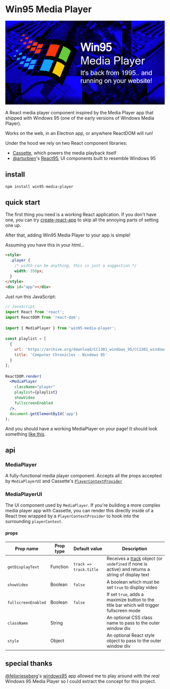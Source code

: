 # Win95 Media Player

![](example/public/banner.png)

A React media player component inspired by the Media Player app that shipped with Windows 95 (one of the early versions of Windows Media Player).

Works on the web, in an Electron app, or anywhere ReactDOM will run!

Under the hood we rely on two React component libraries:

- [Cassette](https://github.com/benwiley4000/cassette), which powers the media playback itself
- [@arturbien](https://github.com/arturbien)'s [React95](https://github.com/arturbien/React95), UI components built to resemble Windows 95

## install

```console
npm install win95-media-player
```

## quick start

The first thing you need is a working React application. If you don't have one, you can try [create-react-app](https://github.com/facebook/create-react-app) to skip all the annoying parts of setting one up.

After that, adding Win95 Media Player to your app is simple!

Assuming you have this in your html...

```html
<style>
  .player {
    /* width can be anything, this is just a suggestion */
    width: 350px;
  }
</style>
<div id="app"></div>
```

Just run this JavaScript:

```jsx
// JavaScript
import React from 'react';
import ReactDOM from 'react-dom';

import { MediaPlayer } from 'win95-media-player';

const playlist = [
  {
    url: 'https://archive.org/download/CC1301_windows_95/CC1301_windows_95_512kb.mp4',
    title: 'Computer Chronicles - Windows 95'
  }
];

ReactDOM.render(
  <MediaPlayer
    className="player"
    playlist={playlist}
    showVideo
    fullscreenEnabled
  />,
  document.getElementById('app')
);
```

And you should have a working MediaPlayer on your page! It should look something [like this](https://benwiley4000.github.io/win95-media-player/quickstart.html).

## api

### MediaPlayer

A fully-functional media player component. Accepts all the props accepted by `MediaPlayerUI` and Cassette's [`PlayerContextProvider`](https://benwiley4000.github.io/cassette/styleguide/#playercontextprovider)

### MediaPlayerUI

The UI component used by `MediaPlayer`. If you're building a more complex media player app with Cassette, you can render this directly inside of a React tree wrapped by a `PlayerContextProvider` to hook into the surrounding `playerContext`.

#### props

| Prop name        | Prop type | Default value                                 | Description                                                                                                                                                  |
| ---------------- | --------- | --------------------------------------------- | ------------------------------------------------------------------------------------------------------------------------------------------------------------ |
| `getDisplayText` | Function  | `track => track.title` | Receives a [track](https://benwiley4000.github.io/cassette/styleguide/#track) object (or `undefined` if none is active) and returns a string of display text |
| `showVideo`      | Boolean   | `false`                                       | A boolean which must be set `true` to display video                                                                                                          |
| `fullscreenEnabled` |	Boolean	| `false`	| If set `true`, adds a maximize button to the title bar which will trigger fullscreen mode |
| `className` | String |  | An optional CSS class name to pass to the outer window div |
| `style` | Object |  | An optional React style object to pass to the outer window div |

## special thanks

[@felixrieseberg](https://github.com/felixrieseberg)'s [windows95](https://github.com/felixrieseberg/windows95) app allowed me to play around with the *real* Windows 95 Media Player so I could extract the concept for this project.
